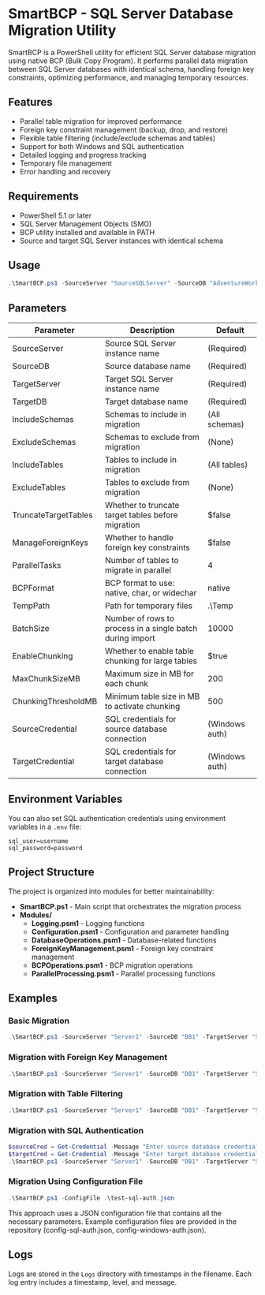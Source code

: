 # SmartBCP - SQL Server Database Migration Utility

SmartBCP is a PowerShell utility for efficient SQL Server database migration using native BCP (Bulk Copy Program). It performs parallel data migration between SQL Server databases with identical schema, handling foreign key constraints, optimizing performance, and managing temporary resources.

## Features

- Parallel table migration for improved performance
- Foreign key constraint management (backup, drop, and restore)
- Flexible table filtering (include/exclude schemas and tables)
- Support for both Windows and SQL authentication
- Detailed logging and progress tracking
- Temporary file management
- Error handling and recovery

## Requirements

- PowerShell 5.1 or later
- SQL Server Management Objects (SMO)
- BCP utility installed and available in PATH
- Source and target SQL Server instances with identical schema

## Usage

```powershell
.\SmartBCP.ps1 -SourceServer "SourceSQLServer" -SourceDB "AdventureWorks" -TargetServer "TargetSQLServer" -TargetDB "AdventureWorks_Copy" -ParallelTasks 8
```

## Parameters

| Parameter | Description | Default |
|-----------|-------------|---------|
| SourceServer | Source SQL Server instance name | (Required) |
| SourceDB | Source database name | (Required) |
| TargetServer | Target SQL Server instance name | (Required) |
| TargetDB | Target database name | (Required) |
| IncludeSchemas | Schemas to include in migration | (All schemas) |
| ExcludeSchemas | Schemas to exclude from migration | (None) |
| IncludeTables | Tables to include in migration | (All tables) |
| ExcludeTables | Tables to exclude from migration | (None) |
| TruncateTargetTables | Whether to truncate target tables before migration | $false |
| ManageForeignKeys | Whether to handle foreign key constraints | $false |
| ParallelTasks | Number of tables to migrate in parallel | 4 |
| BCPFormat | BCP format to use: native, char, or widechar | native |
| TempPath | Path for temporary files | .\Temp |
| BatchSize | Number of rows to process in a single batch during import | 10000 |
| EnableChunking | Whether to enable table chunking for large tables | $true |
| MaxChunkSizeMB | Maximum size in MB for each chunk | 200 |
| ChunkingThresholdMB | Minimum table size in MB to activate chunking | 500 |
| SourceCredential | SQL credentials for source database connection | (Windows auth) |
| TargetCredential | SQL credentials for target database connection | (Windows auth) |

## Environment Variables

You can also set SQL authentication credentials using environment variables in a `.env` file:

```
sql_user=username
sql_password=password
```

## Project Structure

The project is organized into modules for better maintainability:

- **SmartBCP.ps1** - Main script that orchestrates the migration process
- **Modules/**
  - **Logging.psm1** - Logging functions
  - **Configuration.psm1** - Configuration and parameter handling
  - **DatabaseOperations.psm1** - Database-related functions
  - **ForeignKeyManagement.psm1** - Foreign key constraint management
  - **BCPOperations.psm1** - BCP migration operations
  - **ParallelProcessing.psm1** - Parallel processing functions

## Examples

### Basic Migration

```powershell
.\SmartBCP.ps1 -SourceServer "Server1" -SourceDB "DB1" -TargetServer "Server2" -TargetDB "DB2"
```

### Migration with Foreign Key Management

```powershell
.\SmartBCP.ps1 -SourceServer "Server1" -SourceDB "DB1" -TargetServer "Server2" -TargetDB "DB2" -ManageForeignKeys
```

### Migration with Table Filtering

```powershell
.\SmartBCP.ps1 -SourceServer "Server1" -SourceDB "DB1" -TargetServer "Server2" -TargetDB "DB2" -IncludeSchemas "dbo","sales" -ExcludeTables "Logs","Audit"
```

### Migration with SQL Authentication

```powershell
$sourceCred = Get-Credential -Message "Enter source database credentials"
$targetCred = Get-Credential -Message "Enter target database credentials"
.\SmartBCP.ps1 -SourceServer "Server1" -SourceDB "DB1" -TargetServer "Server2" -TargetDB "DB2" -SourceCredential $sourceCred -TargetCredential $targetCred
```

### Migration Using Configuration File

```powershell
.\SmartBCP.ps1 -ConfigFile .\test-sql-auth.json
```

This approach uses a JSON configuration file that contains all the necessary parameters. Example configuration files are provided in the repository (config-sql-auth.json, config-windows-auth.json).

## Logs

Logs are stored in the `Logs` directory with timestamps in the filename. Each log entry includes a timestamp, level, and message.
